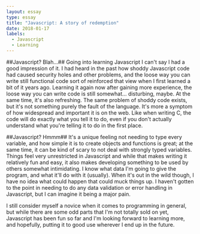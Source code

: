 ```yaml
---
layout: essay
type: essay
title: "Javascript: A story of redemption"
date: 2018-01-17
labels:
  - Javascript
  - Learning
---
```

  ##Javascript? Blah...##
Going into learning Javascript I can't say I had a good impression of it. I had heard in the past how shoddy Javascript code had caused security holes and other problems, and the loose way you can write still functional code sort of reinforced that view when I first learned a bit of it years ago. Learning it again now after gaining more experience, the loose way you can write code is still somewhat... disturbing, maybe. At the same time, it's also refreshing. The same problem of shoddy code exists, but it's not something purely the fault of the language. It's more a symptom of how widespread and important it is on the web. Like when writing C, the code will do exactly what you tell it to do, even if you don't actually understand what you're telling it to do in the first place.

##Javascript? Hmmm##
It's a unique feeling not needing to type every variable, and how simple it is to create objects and functions is great; at the same time, it can be kind of scary to not deal with strongly typed variables. Things feel very unrestricted in Javascript and while that makes writing it relatively fun and easy, it also makes developing something to be used by others somewhat intimidating. I know what data I'm going to give the program, and what it'll do with it (usually). When it's out in the wild though, I have no idea what could happen that could muck things up. I haven't gotten to the point in needing to do any data validation or error handling in Javascript, but I can imagine it being a major pain.

I still consider myself a novice when it comes to programming in general, but while there are some odd parts that I'm not totally sold on yet, Javascript has been fun so far and I'm looking forward to learning more, and hopefully, putting it to good use wherever I end up in the future.
